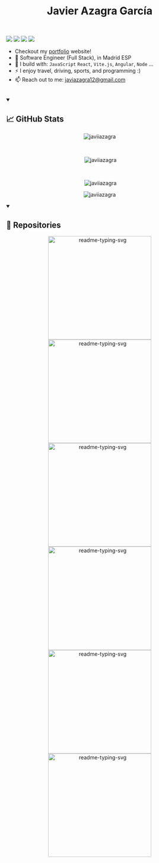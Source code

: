 <h1 align="center">Javier Azagra García</h1>
</br>

[<img src="https://img.shields.io/badge/github-%2312100E.svg?&style=for-the-badge&logo=github&logoColor=white&color=black" target="_blank" />](https://github.com/JaviiAzagra)
[<img src="https://img.shields.io/badge/gitlab-%2312100E.svg?&style=for-the-badge&logo=gitlab&logoColor=white&color=9b51e0" target="_blank" />](https://gitlab.com/JaviAzagra)
[<img src="https://img.shields.io/badge/instagram-%2312100E.svg?&style=for-the-badge&logo=instagram&color=405DE6" target="_blank"/>](https://instagram.com/12jav1) 
[<img src="https://img.shields.io/badge/linkedin-%230077B5.svg?&style=for-the-badge&logo=linkedin&logoColor=white" target="_blank"/>](https://www.linkedin.com/in/javier-azagra-garc%C3%ADa/)



- Checkout my [portfolio](https://javierazagra.com/) website!
- 🏢 Software Engineer (Full Stack), in Madrid ESP
- 🧰 I build with: `JavaScript` `React`, `Vite.js`, `Angular`, `Node` ...
- ⚡ I enjoy travel, driving, sports, and programming :)
- 📫 Reach out to me: javiazagra12@gmail.com
</br>
<details open>
  <summary><h2>📈 GitHub Stats</h2></summary>
  <p align="center"><img align="center" src="https://github-readme-stats.vercel.app/api/top-langs?username=javiiazagra&theme=react&hide_border=true&bg_color=000000&title_color=FFFFFF&icon_color=FFFFFF&hide_border&show_icons=true&locale=en&layout=donut" alt="javiiazagra" /></p>
    </br>
  <p align="center">&nbsp;<img align="center" src="https://github-readme-stats.vercel.app/api?username=javiiazagra&theme=react&hide_border=true&bg_color=000000&title_color=FFFFFF&text_color=7F7F7F&icon_color=FFFFFF&hide_border&show_icons=true&locale=en" alt="javiiazagra" /></p>
    </br>
  <p  align="center">&nbsp;<img src="https://streak-stats.demolab.com/?user=JaviiAzagra&theme=dark&background=000000&ring=FFFFFF&currStreakLabel=FFFFFF&currStreakNum=FFFFFF&fire=FFFFFF&sideLabels=7F7F7F&dates=7F7F7F" alt="javiiazagra" /></p>
  <p align="center"> <img src="https://komarev.com/ghpvc/?username=javiiazagra&label=Profile%20views&color=7F7F7F&style=flat" alt="javiiazagra" /> </p>
</details>

<details open> 
  <summary><h2>📙 Repositories</h2></summary>
  <p align="center">
    <a href="https://github.com/JaviiAzagra/Github-Clone"><img width="278" src="https://denvercoder1-github-readme-stats.vercel.app/api/pin/?username=JaviiAzagra&repo=github-clone&theme=react&hide_border=true&bg_color=141514&title_color=FFFFFF&icon_color=FFFFFF&show_icons=true" alt="readme-typing-svg"></a>
    <a href="https://github.com/JaviiAzagra/Template-Node.js"><img width="278" src="https://denvercoder1-github-readme-stats.vercel.app/api/pin/?username=JaviiAzagra&repo=Template-Node.js&theme=react&hide_border=true&bg_color=141514&title_color=FFFFFF&icon_color=FFFFFF&show_icons=true" alt="readme-typing-svg"></a>
    <a href="https://github.com/JaviiAzagra/javierazagra.com"><img width="278" src="https://denvercoder1-github-readme-stats.vercel.app/api/pin/?username=JaviiAzagra&repo=javierazagra.com&theme=react&hide_border=true&bg_color=141514&title_color=FFFFFF&icon_color=FFFFFF&show_icons=true" alt="readme-typing-svg"></a>
    <a href="https://github.com/JaviiAzagra/Porsche-Supercup"><img width="278" src="https://denvercoder1-github-readme-stats.vercel.app/api/pin/?username=JaviiAzagra&repo=Porsche-Supercup&theme=react&hide_border=true&bg_color=141514&title_color=FFFFFF&icon_color=FFFFFF&show_icons=true" alt="readme-typing-svg"></a>
    <a href="https://github.com/JaviiAzagra/Four-Corners"><img width="278" src="https://denvercoder1-github-readme-stats.vercel.app/api/pin/?username=JaviiAzagra&repo=Four-Corners&theme=react&hide_border=true&bg_color=141514&title_color=FFFFFF&icon_color=FFFFFF&show_icons=true" alt="readme-typing-svg"></a>
    <a href="https://github.com/JaviiAzagra/BOT-DISCORD"><img width="278" src="https://denvercoder1-github-readme-stats.vercel.app/api/pin/?username=JaviiAzagra&repo=BOT-DISCORD&theme=react&hide_border=true&bg_color=141514&title_color=FFFFFF&icon_color=FFFFFF&show_icons=true" alt="readme-typing-svg"></a>
  </p>
</details>
